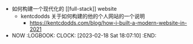- 如何构建一个现代化的 [[full-stack]] website
	- kentcdodds 关于如何构建的他的个人网站的一个说明
		- https://kentcdodds.com/blog/how-i-built-a-modern-website-in-2021
- NOW
  :LOGBOOK:
  CLOCK: [2023-02-18 Sat 18:07:10]
  :END: